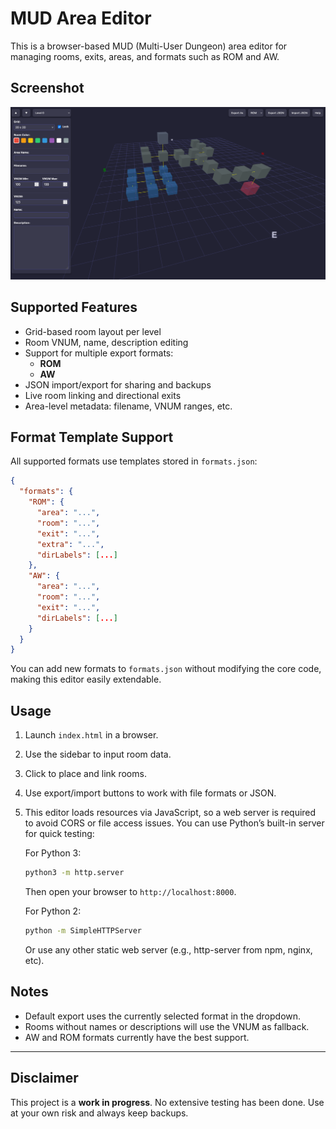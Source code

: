 # MUD Area Editor

This is a browser-based MUD (Multi-User Dungeon) area editor for managing rooms, exits, areas, and formats such as ROM and AW.

## Screenshot

![Screenshot of the MUD Area Editor](Screenshot.png)

## Supported Features

- Grid-based room layout per level
- Room VNUM, name, description editing
- Support for multiple export formats:
  - **ROM**
  - **AW**
- JSON import/export for sharing and backups
- Live room linking and directional exits
- Area-level metadata: filename, VNUM ranges, etc.

## Format Template Support

All supported formats use templates stored in `formats.json`:

```json
{
  "formats": {
    "ROM": {
      "area": "...",
      "room": "...",
      "exit": "...",
      "extra": "...",
      "dirLabels": [...]
    },
    "AW": {
      "area": "...",
      "room": "...",
      "exit": "...",
      "dirLabels": [...]
    }
  }
}
```

You can add new formats to `formats.json` without modifying the core code, making this editor easily extendable.

## Usage

1. Launch `index.html` in a browser.
2. Use the sidebar to input room data.
3. Click to place and link rooms.
4. Use export/import buttons to work with file formats or JSON.
5. This editor loads resources via JavaScript, so a web server is required to avoid CORS or file access issues. You can use Python’s built-in server for quick testing:

   For Python 3:
   ```bash
   python3 -m http.server
   ```

   Then open your browser to `http://localhost:8000`.

   For Python 2:
   ```bash
   python -m SimpleHTTPServer
   ```

   Or use any other static web server (e.g., http-server from npm, nginx, etc).

## Notes

- Default export uses the currently selected format in the dropdown.
- Rooms without names or descriptions will use the VNUM as fallback.
- AW and ROM formats currently have the best support.

---

## Disclaimer

This project is a **work in progress**. No extensive testing has been done. Use at your own risk and always keep backups.